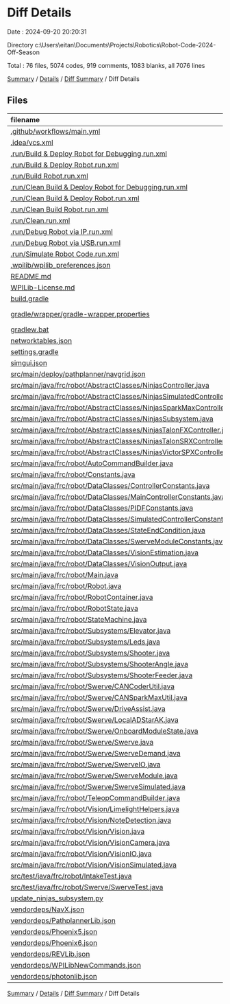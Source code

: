 # Diff Details

Date : 2024-09-20 20:20:31

Directory c:\\Users\\eitan\\Documents\\Projects\\Robotics\\Robot-Code-2024-Off-Season

Total : 76 files, 5074 codes, 919 comments, 1083 blanks, all 7076 lines

[Summary](results.md) / [Details](details.md) / [Diff Summary](diff.md) / Diff Details

## Files

| filename                                                                                                                                          | language        | code | comment | blank | total |
|:--------------------------------------------------------------------------------------------------------------------------------------------------|:----------------|-----:|--------:|------:|------:|
| [.github/workflows/main.yml](/.github/workflows/main.yml)                                                                                         | YAML            |   18 |       0 |     8 |    26 |
| [.idea/vcs.xml](/.idea/vcs.xml)                                                                                                                   | XML             |    6 |       0 |     1 |     7 |
| [.run/Build & Deploy Robot for Debugging.run.xml](/.run/Build%20&%20Deploy%20Robot%20for%20Debugging.run.xml)                                     | XML             |   26 |       0 |     1 |    27 |
| [.run/Build & Deploy Robot.run.xml](/.run/Build%20&%20Deploy%20Robot.run.xml)                                                                     | XML             |   26 |       0 |     1 |    27 |
| [.run/Build Robot.run.xml](/.run/Build%20Robot.run.xml)                                                                                           | XML             |   25 |       0 |     1 |    26 |
| [.run/Clean Build & Deploy Robot for Debugging.run.xml](/.run/Clean%20Build%20&%20Deploy%20Robot%20for%20Debugging.run.xml)                       | XML             |   27 |       0 |     1 |    28 |
| [.run/Clean Build & Deploy Robot.run.xml](/.run/Clean%20Build%20&%20Deploy%20Robot.run.xml)                                                       | XML             |   27 |       0 |     1 |    28 |
| [.run/Clean Build Robot.run.xml](/.run/Clean%20Build%20Robot.run.xml)                                                                             | XML             |   26 |       0 |     1 |    27 |
| [.run/Clean.run.xml](/.run/Clean.run.xml)                                                                                                         | XML             |   25 |       0 |     1 |    26 |
| [.run/Debug Robot via IP.run.xml](/.run/Debug%20Robot%20via%20IP.run.xml)                                                                         | XML             |   13 |       0 |     1 |    14 |
| [.run/Debug Robot via USB.run.xml](/.run/Debug%20Robot%20via%20USB.run.xml)                                                                       | XML             |   13 |       0 |     1 |    14 |
| [.run/Simulate Robot Code.run.xml](/.run/Simulate%20Robot%20Code.run.xml)                                                                         | XML             |   24 |       0 |     0 |    24 |
| [.wpilib/wpilib_preferences.json](/.wpilib/wpilib_preferences.json)                                                                               | JSON            |    6 |       0 |     0 |     6 |
| [README.md](/README.md)                                                                                                                           | Markdown        |   27 |       0 |    20 |    47 |
| [WPILib-License.md](/WPILib-License.md)                                                                                                           | Markdown        |   22 |       0 |     3 |    25 |
| [build.gradle](/build.gradle)                                                                                                                     | Gradle          |   99 |      20 |    27 |   146 |
| [gradle/wrapper/gradle-wrapper.properties](/gradle/wrapper/gradle-wrapper.properties)                                                             | Java Properties |    7 |       0 |     1 |     8 |
| [gradlew.bat](/gradlew.bat)                                                                                                                       | Batch           |   41 |      30 |    22 |    93 |
| [networktables.json](/networktables.json)                                                                                                         | JSON            |    1 |       0 |     1 |     2 |
| [settings.gradle](/settings.gradle)                                                                                                               | Gradle          |   28 |       0 |     3 |    31 |
| [simgui.json](/simgui.json)                                                                                                                       | JSON            |   47 |       0 |     1 |    48 |
| [src/main/deploy/pathplanner/navgrid.json](/src/main/deploy/pathplanner/navgrid.json)                                                             | JSON            |    1 |       0 |     0 |     1 |
| [src/main/java/frc/robot/AbstractClasses/NinjasController.java](/src/main/java/frc/robot/NinjasLib/NinjasController.java)                   | Java            |  125 |      71 |    30 |   226 |
| [src/main/java/frc/robot/AbstractClasses/NinjasSimulatedController.java](/src/main/java/frc/robot/NinjasLib/NinjasSimulatedController.java) | Java            |  126 |       0 |    25 |   151 |
| [src/main/java/frc/robot/AbstractClasses/NinjasSparkMaxController.java](/src/main/java/frc/robot/NinjasLib/NinjasSparkMaxController.java)   | Java            |  125 |       0 |    34 |   159 |
| [src/main/java/frc/robot/AbstractClasses/NinjasSubsystem.java](/src/main/java/frc/robot/NinjasLib/NinjasSubsystem.java)                     | Java            |   59 |      67 |    22 |   148 |
| [src/main/java/frc/robot/AbstractClasses/NinjasTalonFXController.java](/src/main/java/frc/robot/NinjasLib/NinjasTalonFXController.java)     | Java            |  102 |       0 |    22 |   124 |
| [src/main/java/frc/robot/AbstractClasses/NinjasTalonSRXController.java](/src/main/java/frc/robot/NinjasLib/NinjasTalonSRXController.java)   | Java            |   84 |       0 |    25 |   109 |
| [src/main/java/frc/robot/AbstractClasses/NinjasVictorSPXController.java](/src/main/java/frc/robot/NinjasLib/NinjasVictorSPXController.java) | Java            |   54 |       0 |    17 |    71 |
| [src/main/java/frc/robot/AutoCommandBuilder.java](/src/main/java/frc/robot/AutoCommandBuilder.java)                                               | Java            |   29 |      16 |     7 |    52 |
| [src/main/java/frc/robot/Constants.java](/src/main/java/frc/robot/Constants.java)                                                                 | Java            |  371 |      52 |    96 |   519 |
| [src/main/java/frc/robot/DataClasses/ControllerConstants.java](/src/main/java/frc/robot/DataClasses/ControllerConstants.java)                     | Java            |    5 |       9 |     3 |    17 |
| [src/main/java/frc/robot/DataClasses/MainControllerConstants.java](/src/main/java/frc/robot/DataClasses/MainControllerConstants.java)             | Java            |   17 |      24 |    15 |    56 |
| [src/main/java/frc/robot/DataClasses/PIDFConstants.java](/src/main/java/frc/robot/DataClasses/PIDFConstants.java)                                 | Java            |   51 |      30 |    17 |    98 |
| [src/main/java/frc/robot/DataClasses/SimulatedControllerConstants.java](/src/main/java/frc/robot/DataClasses/SimulatedControllerConstants.java)   | Java            |   13 |       2 |     4 |    19 |
| [src/main/java/frc/robot/DataClasses/StateEndCondition.java](/src/main/java/frc/robot/DataClasses/StateEndCondition.java)                         | Java            |   11 |       0 |     4 |    15 |
| [src/main/java/frc/robot/DataClasses/SwerveModuleConstants.java](/src/main/java/frc/robot/DataClasses/SwerveModuleConstants.java)                 | Java            |   14 |       8 |     4 |    26 |
| [src/main/java/frc/robot/DataClasses/VisionEstimation.java](/src/main/java/frc/robot/DataClasses/VisionEstimation.java)                           | Java            |   12 |      10 |     6 |    28 |
| [src/main/java/frc/robot/DataClasses/VisionOutput.java](/src/main/java/frc/robot/DataClasses/VisionOutput.java)                                   | Java            |   15 |       9 |    11 |    35 |
| [src/main/java/frc/robot/Main.java](/src/main/java/frc/robot/Main.java)                                                                           | Java            |    8 |       3 |     5 |    16 |
| [src/main/java/frc/robot/Robot.java](/src/main/java/frc/robot/Robot.java)                                                                         | Java            |   52 |       0 |    19 |    71 |
| [src/main/java/frc/robot/RobotContainer.java](/src/main/java/frc/robot/RobotContainer.java)                                                       | Java            |   81 |       3 |    22 |   106 |
| [src/main/java/frc/robot/RobotState.java](/src/main/java/frc/robot/RobotState.java)                                                               | Java            |  126 |      53 |    21 |   200 |
| [src/main/java/frc/robot/StateMachine.java](/src/main/java/frc/robot/StateMachine.java)                                                           | Java            |  135 |      15 |    34 |   184 |
| [src/main/java/frc/robot/Subsystems/Elevator.java](/src/main/java/frc/robot/Subsystems/Elevator.java)                                             | Java            |   43 |       0 |    10 |    53 |
| [src/main/java/frc/robot/Subsystems/Leds.java](/src/main/java/frc/robot/Subsystems/Leds.java)                                                     | Java            |   47 |       6 |     7 |    60 |
| [src/main/java/frc/robot/Subsystems/Shooter.java](/src/main/java/frc/robot/Subsystems/Shooter.java)                                               | Java            |   27 |       0 |     9 |    36 |
| [src/main/java/frc/robot/Subsystems/ShooterAngle.java](/src/main/java/frc/robot/Subsystems/ShooterAngle.java)                                     | Java            |   38 |       0 |    10 |    48 |
| [src/main/java/frc/robot/Subsystems/ShooterFeeder.java](/src/main/java/frc/robot/Subsystems/ShooterFeeder.java)                                   | Java            |   41 |       0 |    10 |    51 |
| [src/main/java/frc/robot/Swerve/CANCoderUtil.java](/src/main/java/frc/robot/Swerve/CANCoderUtil.java)                                             | Java            |   12 |      24 |     4 |    40 |
| [src/main/java/frc/robot/Swerve/CANSparkMaxUtil.java](/src/main/java/frc/robot/Swerve/CANSparkMaxUtil.java)                                       | Java            |   38 |      30 |     6 |    74 |
| [src/main/java/frc/robot/Swerve/DriveAssist.java](/src/main/java/frc/robot/Swerve/DriveAssist.java)                                               | Java            |   97 |      22 |    25 |   144 |
| [src/main/java/frc/robot/Swerve/LocalADStarAK.java](/src/main/java/frc/robot/Swerve/LocalADStarAK.java)                                           | Java            |   57 |      32 |    14 |   103 |
| [src/main/java/frc/robot/Swerve/OnboardModuleState.java](/src/main/java/frc/robot/Swerve/OnboardModuleState.java)                                 | Java            |   39 |      14 |     5 |    58 |
| [src/main/java/frc/robot/Swerve/Swerve.java](/src/main/java/frc/robot/Swerve/Swerve.java)                                                         | Java            |   82 |      25 |    17 |   124 |
| [src/main/java/frc/robot/Swerve/SwerveDemand.java](/src/main/java/frc/robot/Swerve/SwerveDemand.java)                                             | Java            |   24 |       0 |     4 |    28 |
| [src/main/java/frc/robot/Swerve/SwerveIO.java](/src/main/java/frc/robot/Swerve/SwerveIO.java)                                                     | Java            |  224 |     116 |    57 |   397 |
| [src/main/java/frc/robot/Swerve/SwerveModule.java](/src/main/java/frc/robot/Swerve/SwerveModule.java)                                             | Java            |  145 |      25 |    34 |   204 |
| [src/main/java/frc/robot/Swerve/SwerveSimulated.java](/src/main/java/frc/robot/Swerve/SwerveSimulated.java)                                       | Java            |   32 |       0 |     6 |    38 |
| [src/main/java/frc/robot/TeleopCommandBuilder.java](/src/main/java/frc/robot/TeleopCommandBuilder.java)                                           | Java            |   40 |       0 |     6 |    46 |
| [src/main/java/frc/robot/Vision/LimelightHelpers.java](/src/main/java/frc/robot/Vision/LimelightHelpers.java)                                     | Java            |  918 |     102 |   234 | 1,254 |
| [src/main/java/frc/robot/Vision/NoteDetection.java](/src/main/java/frc/robot/Vision/NoteDetection.java)                                           | Java            |   40 |       7 |    12 |    59 |
| [src/main/java/frc/robot/Vision/Vision.java](/src/main/java/frc/robot/Vision/Vision.java)                                                         | Java            |    2 |       0 |     2 |     4 |
| [src/main/java/frc/robot/Vision/VisionCamera.java](/src/main/java/frc/robot/Vision/VisionCamera.java)                                             | Java            |   80 |      15 |    20 |   115 |
| [src/main/java/frc/robot/Vision/VisionIO.java](/src/main/java/frc/robot/Vision/VisionIO.java)                                                     | Java            |   91 |      41 |    23 |   155 |
| [src/main/java/frc/robot/Vision/VisionSimulated.java](/src/main/java/frc/robot/Vision/VisionSimulated.java)                                       | Java            |   38 |       0 |    10 |    48 |
| [src/test/java/frc/robot/IntakeTest.java](/src/test/java/frc/robot/IntakeTest.java)                                                               | Java            |    3 |      11 |     2 |    16 |
| [src/test/java/frc/robot/Swerve/SwerveTest.java](/src/test/java/frc/robot/Swerve/SwerveTest.java)                                                 | Java            |   10 |      17 |     5 |    32 |
| [update_ninjas_subsystem.py](/update_ninjas_subsystem.py)                                                                                         | Python          |   19 |      10 |    11 |    40 |
| [vendordeps/NavX.json](/vendordeps/NavX.json)                                                                                                     | JSON            |   40 |       0 |     0 |    40 |
| [vendordeps/PathplannerLib.json](/vendordeps/PathplannerLib.json)                                                                                 | JSON            |   38 |       0 |     0 |    38 |
| [vendordeps/Phoenix5.json](/vendordeps/Phoenix5.json)                                                                                             | JSON            |  151 |       0 |     0 |   151 |
| [vendordeps/Phoenix6.json](/vendordeps/Phoenix6.json)                                                                                             | JSON            |  339 |       0 |     0 |   339 |
| [vendordeps/REVLib.json](/vendordeps/REVLib.json)                                                                                                 | JSON            |   74 |       0 |     0 |    74 |
| [vendordeps/WPILibNewCommands.json](/vendordeps/WPILibNewCommands.json)                                                                           | JSON            |   38 |       0 |     1 |    39 |
| [vendordeps/photonlib.json](/vendordeps/photonlib.json)                                                                                           | JSON            |   57 |       0 |     0 |    57 |

[Summary](results.md) / [Details](details.md) / [Diff Summary](diff.md) / Diff Details